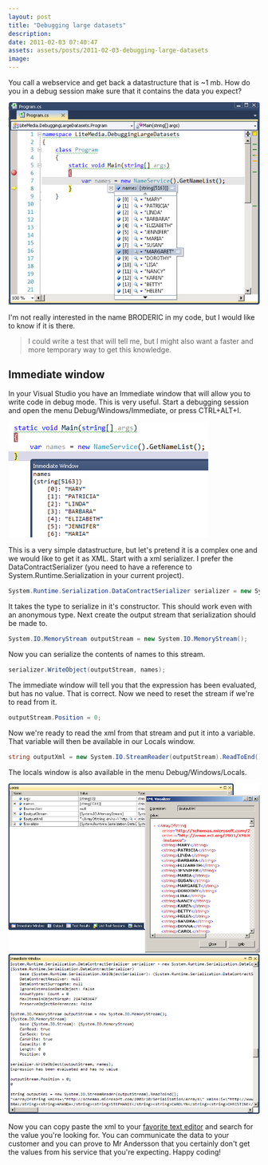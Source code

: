 ```yaml
---
layout: post
title: "Debugging large datasets"
description:
date: 2011-02-03 07:40:47
assets: assets/posts/2011-02-03-debugging-large-datasets
image: 
---
```


You call a webservice and get back a datastructure that is ~1 mb. How do you in a debug session make sure that it contains the data you expect?

![a service call returns a large set of data rows](/assets/posts/2011-02-03-debugging-large-datasets/serviceresult.png)

I'm not really interested in the name BRODERIC in my code, but I would like to know if it is there.

> I could write a test that will tell me, but I might also want a faster and more temporary way to get this knowledge.

## Immediate window

In your Visual Studio you have an Immediate window that will allow you to write code in debug mode. This is very useful. Start a debugging session and open the menu Debug/Windows/Immediate, or press CTRL+ALT+I.


![in debugging you can access the data set through immediate window](/assets/posts/2011-02-03-debugging-large-datasets/serviceresult2.png)

This is a very simple datastructure, but let's pretend it is a complex one and we would like to get it as XML. Start with a xml serializer. I prefer the DataContractSerializer (you need to have a reference to System.Runtime.Serialization in your current project).

```csharp
System.Runtime.Serialization.DataContractSerializer serializer = new System.Runtime.Serialization.DataContractSerializer(names.GetType());
```

It takes the type to serialize in it's constructor. This should work even with an anonymous type. Next create the output stream that serialization should be made to.

```csharp
System.IO.MemoryStream outputStream = new System.IO.MemoryStream();
```

Now you can serialize the contents of names to this stream.

```csharp
serializer.WriteObject(outputStream, names);
```

The immediate window will tell you that the expression has been evaluated, but has no value. That is correct. Now we need to reset the stream if we're to read from it.

```csharp
outputStream.Position = 0;
```

Now we're ready to read the xml from that stream and put it into a variable. That variable will then be available in our Locals window.

```csharp
string outputXml = new System.IO.StreamReader(outputStream).ReadToEnd();
```

The locals window is also available in the menu Debug/Windows/Locals.

![in the locals window you can access the outputXml value](/assets/posts/2011-02-03-debugging-large-datasets/serviceresult3.png)
![you can also output the xml in the immediate window](/assets/posts/2011-02-03-debugging-large-datasets/serviceresult4.png)

Now you can copy paste the xml to your [favorite text editor](http://notepad-plus-plus.org/) and search for the value you're looking for. You can communicate the data to your customer and you can prove to Mr Andersson that you certainly don't get the values from his service that you're expecting.  Happy coding!
